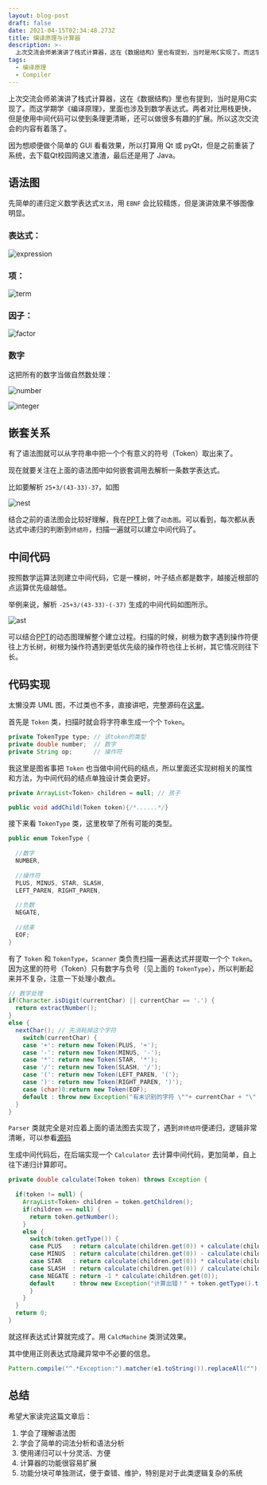 ```yaml
---
layout: blog-post
draft: false
date: 2021-04-15T02:34:48.273Z
title: 编译原理与计算器
description: >-
  上次交流会师弟演讲了栈式计算器，这在《数据结构》里也有提到，当时是用C实现了。而这学期学《编译原理》，里面也涉及到数学表达式。两者对比用栈更快，但是使用中间代码可以使到条理更清晰，还可以做很多有趣的扩展。所以这次交流会的内容有着落了。
tags:
  - 编译原理
  - Compiler
---
```

上次交流会师弟演讲了栈式计算器，这在《数据结构》里也有提到，当时是用C实现了。而这学期学《编译原理》，里面也涉及到数学表达式。两者对比用栈更快，但是使用中间代码可以使到条理更清晰，还可以做很多有趣的扩展。所以这次交流会的内容有着落了。

因为想顺便做个简单的 GUI 看看效果，所以打算用 Qt 或 pyQt，但是之前重装了系统，去下载Qt校园网速又渣渣，最后还是用了 Java。

## 语法图

先简单的递归定义数学表达式`文法`，用 `EBNF` 会比较精炼，但是演讲效果不够图像明显。

### 表达式：

![expression](/img/post/simple-calculator/expression.png)

### 项：

![term](/img/post/simple-calculator/term.png)

### 因子：

![factor](/img/post/simple-calculator/factor.png)

### 数字

这把所有的数字当做自然数处理：

![number](/img/post/simple-calculator/number.png)

![integer](/img/post/simple-calculator/integer.png)

## 嵌套关系

有了语法图就可以从字符串中把一个个有意义的符号（Token）取出来了。

现在就要关注在上面的语法图中如何嵌套调用去解析一条数学表达式。

比如要解析 `25+3/(43-33)-37`，如图

![nest](/img/post/simple-calculator/nest.png)

结合之前的语法图会比较好理解，我在[PPT](/img/post/simple-calculator/files/calculator.ppt)上做了`动态图`。可以看到，每次都从表达式中递归的判断到`终结符`，扫描一遍就可以建立中间代码了。

## 中间代码

按照数学运算法则建立中间代码，它是一棵树，叶子结点都是数字，越接近根部的点运算优先级越低。

举例来说，解析 `-25+3/(43-33)-(-37)` 生成的中间代码如图所示。

![ast](/img/post/simple-calculator/ast.png)

可以结合[PPT](/img/post/simple-calculator/files/calculator.ppt)的动态图理解整个建立过程。扫描的时候，树根为数字遇到操作符便往上方长树，树根为操作符遇到更低优先级的操作符也往上长树，其它情况则往下长。

## 代码实现

太懒没弄 UML 图，不过类也不多，直接讲吧，完整源码在[这里](/img/post/simple-calculator/files/calc.tar.gz)。

首先是 `Token` 类，扫描时就会将字符串生成一个个 `Token`。

```java
private TokenType type; // 该token的类型
private double number;  // 数字
private String op;      // 操作符
```

我这里是图省事把 `Token` 也当做中间代码的结点，所以里面还实现树相关的属性和方法，为中间代码的结点单独设计类会更好。

```java
private ArrayList<Token> children = null; // 孩子

public void addChild(Token token){/*......*/}
```

接下来看 `TokenType` 类，这里枚举了所有可能的类型。

```java
public enum TokenType {
  
  //数字
  NUMBER,
  
  //操作符
  PLUS, MINUS, STAR, SLASH,
  LEFT_PAREN, RIGHT_PAREN,
    
  //负数
  NEGATE,
  
  //结束
  EOF;
}
```

有了 `Token` 和 `TokenType`，`Scanner` 类负责扫描一遍表达式并提取一个个 `Token`。因为这里的符号（Token）只有数字与负号（见上面的 `TokenType`），所以判断起来并不复杂，注意一下处理小数点。

```java
// 数字处理
if(Character.isDigit(currentChar) || currentChar == '.') {
  return extractNumber();
}
else {
  nextChar(); // 先消耗掉这个字符
    switch(currentChar) {
    case '+': return new Token(PLUS, '+'); 
    case '-': return new Token(MINUS, '-'); 
    case '*': return new Token(STAR, '*');
    case '/': return new Token(SLASH, '/'); 
    case '(': return new Token(LEFT_PAREN, '('); 
    case ')': return new Token(RIGHT_PAREN, ')');  
    case (char)0:return new Token(EOF); 
    default : throw new Exception("有未识别的字符 \""+ currentChar + "\" !");
  }
}
```

`Parser` 类就完全是对应着上面的语法图去实现了，遇到`非终结符`便递归，逻辑非常清晰，可以参看[源码](/img/post/simple-calculator/files/calc.tar.gz)

生成中间代码后，在后端实现一个 `Calculator` 去计算中间代码，更加简单，自上往下递归计算即可。

```java
private double calculate(Token token) throws Exception {
  
  if(token != null) {
    ArrayList<Token> children = token.getChildren();
    if(children == null) {
      return token.getNumber();
    }
    else {
      switch(token.getType()) {
      case PLUS   : return calculate(children.get(0)) + calculate(children.get(1));
      case MINUS  : return calculate(children.get(0)) - calculate(children.get(1));
      case STAR   : return calculate(children.get(0)) * calculate(children.get(1));
      case SLASH  : return calculate(children.get(0)) / calculate(children.get(1));
      case NEGATE : return -1 * calculate(children.get(0));
      default     : throw new Exception("计算出错！" + token.getType().toString());
      }
    }
  }
  return 0;
}
```

就这样表达式计算就完成了。用 `CalcMachine` 类测试效果。

其中使用正则表达式隐藏异常中不必要的信息。

```java
Pattern.compile("^.*Exception:").matcher(e1.toString()).replaceAll("")
```

## 总结

希望大家读完这篇文章后：

1. 学会了理解语法图
2. 学会了简单的词法分析和语法分析
3. 使用递归可以十分灵活、方便
4. 计算器的功能很容易扩展
5. 功能分块可单独测试，便于查错、维护，特别是对于此类逻辑复杂的系统
